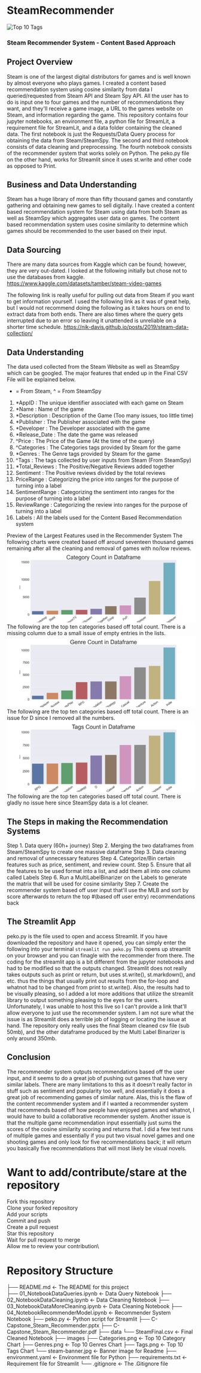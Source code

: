 # SteamRecommender
![Top 10 Tags](/images/steam-banner.jpeg)
### Steam Recommender System - Content Based Approach
## Project Overview
Steam is one of the largest digital distributors for games and is well known by almost everyone who plays games. I created a content based recommendation system using cosine similarity from data I queried/requested from Steam API and Steam Spy API. All the user has to do is input one to four games and the number of recommendations they want, and they'll receive a game image, a URL to the games website on Steam, and information regarding the game. This repository contains four jupyter notebooks, an environment file, a python file for StreamLit, a requirement file for StreamLit, and a data folder containing the cleaned data. The first notebook is just the Requests/Data Query process for obtaining the data from Steam/SteamSpy. The second and third notebook consists of data cleaning and preprocessing. The fourth notebook consists of the recommender system that works solely on Python. The peko.py file on the other hand, works for Streamlit since it uses st.write and other code as opposed to Print. 

## Business and Data Understanding
Steam has a huge library of more than fifty thousand games and constantly gathering and obtaining new games to sell digitally. I have created a content based recommendation system for Steam using data from both Steam as well as SteamSpy which aggregates user data on games. The content based recommendation system uses cosine similarity to determine which games should be recommended to the user based on their input.

## Data Sourcing
There are many data sources from Kaggle which can be found; however, they are very out-dated.
I looked at the following initially but chose not to use the databases from kaggle.
https://www.kaggle.com/datasets/tamber/steam-video-games

The following link is really useful for pulling out data from Steam if you want to get information yourself. I used the following link as it was of great help, but I would not recommend doing the following as it takes hours on end to extract data from both ends. There are also times where the query gets interrupted due to an error so leaving it unattended is unreliable on a shorter time schedule.
https://nik-davis.github.io/posts/2019/steam-data-collection/

## Data Understanding
The data used collected from the Steam Website as well as SteamSpy which can be googled.
The major features that ended up in the Final CSV File will be explained below.
* = From Steam, ^ = From SteamSpy
1. *AppID : The unique identifier associated with each game on Steam
2. *Name : Name of the game 
3. *Description : Description of the Game (Too many issues, too little time)
4. *Publisher : The Publisher associated with the game
5. *Developer : The Developer associated with the game
6. *Release_Date : The date the game was released
7. ^Price : The Price of the Game (At the time of the query)
8. ^Categories : The Categories tags provided by Steam for the game
9. *Genres : The Genre tags provided by Steam for the game
10. ^Tags : The tags collected by user inputs from Steam (From SteamSpy)
11. *Total_Reviews : The Positive/Negative Reviews added together
12. Sentiment : The Positive reviews divided by the total reviews
13. PriceRange : Categorizing the price into ranges for the purpose of turning into a label
14. SentimentRange : Categorizing the sentiment into ranges for the purpose of turning into a label
15. ReviewRange : Categorizing the review into ranges for the purpose of turning into a label
16. Labels : All the labels used for the Content Based Recommendation system

Preview of the Largest Features used in the Recommender System
The following charts were created based off around seventeen thousand games remaining after all the cleaning and removal of games with no/low reviews.
![Top 10 Labels](/images/Categories.png)
The following are the top ten categories based off total count.
There is a missing column due to a small issue of empty entries in the lists.
![Top 10 Genres](/images/Genres.png)
The following are the top ten categories based off total count.
There is an issue for D since I removed all the numbers.
![Top 10 Tags](/images/Tags.png)
The following are the top ten categories based off total count.
There is gladly no issue here since SteamSpy data is a lot cleaner.

## The Steps in making the Recommendation Systems
Step 1. Data query (60h+ journey)
Step 2. Merging the two dataframes from Steam/SteamSpy to create one massive dataframe
Step 3. Data cleaning and removal of unnecessary features
Step 4. Categorize/Bin certain features such as price, sentiment, and review count.
Step 5. Ensure that all the features to be used format into a list, and add them all into one column called Labels
Step 6. Run a MultiLabelBinarizer on the Labels to generate the matrix that will be used for cosine similarity
Step 7. Create the recommender system based off user input that'll use the MLB and sort by score afterwards to return the top #(based off user entry) recommendations back

## The Streamlit App
peko.py is the file used to open and access Streamlit. If you have downloaded the repository and have it opened, you can simply enter the following into your terminal
```streamlit run peko.py```
This opens up streamlit on your browser and you can finagle with the recommender from there.
The coding for the streamlit app is a bit different from the jupyter notebooks and had to be modified so that the outputs changed. Streamlit does not really takes outputs such as print or return, but uses st.write(), st.markdown(), and etc. thus the things that usually print out results from the for-loop and whatnot had to be changed from print to st.write(). Also, the results had to be visually pleasing, so I added a lot more additions that utilize the streamlit library to output something pleasing to the eyes for the users.
Unfortunately, I was unable to host this live so I can't provide a link that'll allow everyone to just use the recommender system. I am not sure what the issue is as Streamlit does a terrible job of logging or locating the issue at hand. The repository only really uses the final Steam cleaned csv file (sub 50mb), and the other dataframe produced by the Multi Label Binarizer is only around 350mb.


## Conclusion
The recommender system outputs recommendations based off the user input, and it seems to do a great job of pushing out games that have very similar labels. There are many limitations to this as it doesn't really factor in stuff such as sentiment and popularity too well, and essentially it does a great job of recommending games of similar nature. Alas, this is the flaw of the content recommender system and if I wanted a recommender system that recommends based off how people have enjoyed games and whatnot, I would have to build a collaborative recommender system.
Another issue is that the multiple game recommendation input essentially just sums the scores of the cosine similarity scoring and returns that. I did a few test runs of multiple games and essentially if you put two visual novel games and one shooting games and only look for five recommendations back; it will return you basically five recommendations that will most likely be visual novels.


# Want to add/contribute/stare at the repository
Fork this repository\
Clone your forked repository\
Add your scripts\
Commit and push\
Create a pull request\
Star this repository\
Wait for pull request to merge\
Allow me to review your contribution\

# Repository Structure

├── README.md <- The README for this project\
├── 01_NotebookDataQueries.ipynb <- Data Query Notebook
├── 02_NotebookDataCleaning.ipynb <- Data Cleaning Notebook
├── 03_NotebookDataMoreCleaning.ipynb <- Data Cleaning Notebook
├── 04_NotebookRecommenderModel.ipynb <- Recommender System Notebook
├── peko.py <- Python script for Streamlit 
├── C-Capstone_Steam_Recommender.pptx
├── C-Capstone_Steam_Recommender.pdf
├── data 
    └── SteamFinal.csv <- Final Cleaned Notebook
├── images 
    ├── Categories.png <- Top 10 Category Chart
    ├── Genres.png <- Top 10 Genres Chart
    ├── Tags.png <- Top 10 Tags Chart
    └── steam-banner.jpg <- Banner image for Readme
├── environment.yaml <- Environment file for Python
├── requirements.txt <- Requirement file for Streamlit
└── .gitignore <- The .Gitignore file